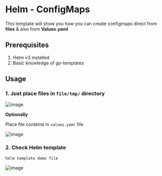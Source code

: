 # Helm - ConfigMaps 

This template will show you how you can create configmaps direct from **files** & also from **Values.yaml**


## Prerequisites

1. Helm v3 installed
2. Basic knowledge of go-templates


## Usage

### 1. Just place files in `file/tmp/` directory 

![image](https://user-images.githubusercontent.com/86958474/208981968-2142354a-83ee-4e95-95ce-37c107ef6ade.png)

**Optionally**

Place file contents in `values.yaml` file

![image](https://user-images.githubusercontent.com/86958474/208982021-5d6079d9-9651-4922-afbb-3dd1a69b7f3f.png)

### 2. Check Helm template

```
helm template demo file
```
![image](https://user-images.githubusercontent.com/86958474/208982127-7b8df3a8-48ae-466d-a5d8-0ef7f6aafd20.png)
